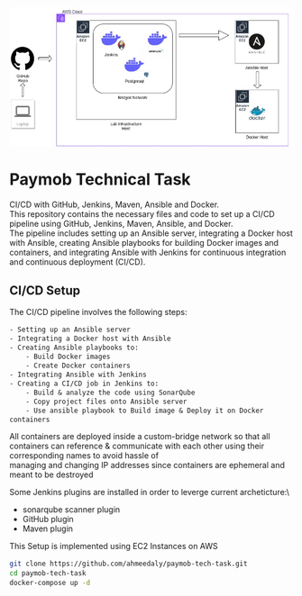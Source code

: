 ![Lab Architecture](https://github.com/ahmeedaly/paymob-tech-task/blob/main/LabInfra.jpg?raw=true "Lab Architecture")

# Paymob Technical Task

CI/CD with GitHub, Jenkins, Maven, Ansible and Docker.\
This repository contains the necessary files and code to set up a CI/CD pipeline using GitHub, Jenkins, Maven, Ansible, and Docker.\
The pipeline includes setting up an Ansible server, integrating a Docker host with Ansible, creating Ansible playbooks for building Docker images and containers, and integrating Ansible with Jenkins for continuous integration and continuous deployment (CI/CD).


## CI/CD Setup

The CI/CD pipeline involves the following steps:

    - Setting up an Ansible server
    - Integrating a Docker host with Ansible
    - Creating Ansible playbooks to:
        - Build Docker images
        - Create Docker containers
    - Integrating Ansible with Jenkins
    - Creating a CI/CD job in Jenkins to:
        - Build & analyze the code using SonarQube
        - Copy project files onto Ansible server
        - Use ansible playbook to Build image & Deploy it on Docker containers

All containers are deployed inside a custom-bridge network so that all containers can reference & communicate with each other using their corresponding names to avoid hassle of\
managing and changing IP addresses since containers are ephemeral and meant to be destroyed

Some Jenkins plugins are installed in order to leverge current archeticture:\
   - sonarqube scanner plugin
   - GitHub plugin
   - Maven plugin



This Setup is implemented using EC2 Instances on AWS

```bash
git clone https://github.com/ahmeedaly/paymob-tech-task.git
cd paymob-tech-task
docker-compose up -d


```

